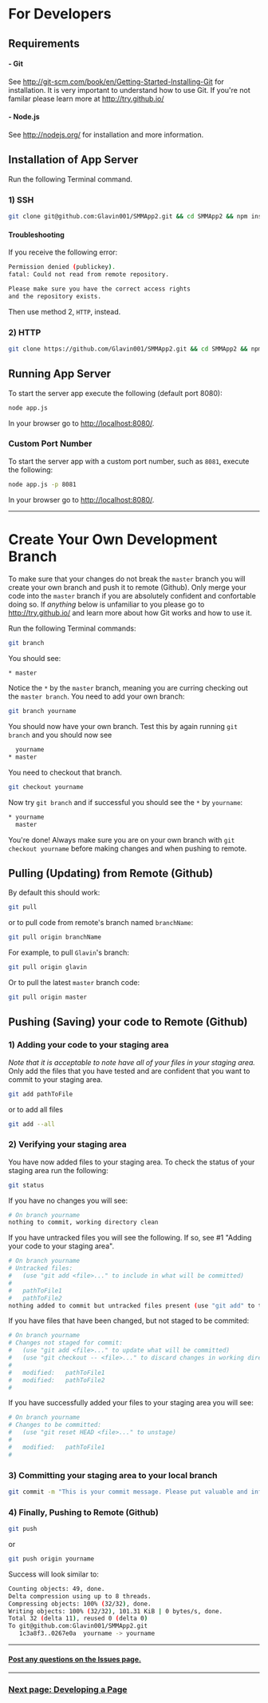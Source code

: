 # For Developers

## Requirements
#### - Git
See http://git-scm.com/book/en/Getting-Started-Installing-Git for installation.
It is very important to understand how to use Git. If you're not familar please learn more at http://try.github.io/
#### - Node.js
See http://nodejs.org/ for installation and more information.

## Installation of App Server
Run the following Terminal command.
### 1) SSH
```bash
git clone git@github.com:Glavin001/SMMApp2.git && cd SMMApp2 && npm install
```
#### Troubleshooting
If you receive the following error:
```bash
Permission denied (publickey).
fatal: Could not read from remote repository.

Please make sure you have the correct access rights
and the repository exists.
```
Then use method 2, `HTTP`, instead.
### 2) HTTP
```bash
git clone https://github.com/Glavin001/SMMApp2.git && cd SMMApp2 && npm install
```

## Running App Server
To start the server app execute the following (default port 8080):
```bash
node app.js
```
In your browser go to [http://localhost:8080/](http://localhost:8080/).
### Custom Port Number
To start the server app with a custom port number, such as `8081`, execute the following:
```bash
node app.js -p 8081
```
In your browser go to [http://localhost:8080/](http://localhost:8080/).

----
# Create Your Own Development Branch
To make sure that your changes do not break the `master` branch you will create your own branch and push it to remote (Github). 
Only merge your code into the `master` branch if you are absolutely confident and confortable doing so.
If *anything* below is unfamiliar to you please go to http://try.github.io/ and learn more about how Git works and how to use it.

Run the following Terminal commands:
```bash
git branch
```
You should see:
```bash
* master
```
Notice the `*` by the `master` branch, meaning you are curring checking out the `master branch`.
You need to add your own branch:
```bash
git branch yourname
```
You should now have your own branch. Test this by again running `git branch` and you should now see
```bash
  yourname
* master
```
You need to checkout that branch.
```bash
git checkout yourname
```
Now try `git branch` and if successful you should see the `*` by `yourname`:
```bash
* yourname
  master
```
You're done! Always make sure you are on your own branch with `git checkout yourname` before making changes and when pushing to remote.

## Pulling (Updating) from Remote (Github)
By default this should work:
```bash
git pull
``` 
or to pull code from remote's branch named `branchName`:
```bash
git pull origin branchName
```
For example, to pull `Glavin`'s branch:
```bash
git pull origin glavin
```
Or to pull the latest `master` branch code:
```bash
git pull origin master
```

## Pushing (Saving) your code to Remote (Github)
### 1) Adding your code to your staging area
*Note that it is acceptable to note have all of your files in your staging area.*
Only add the files that you have tested and are confident that you want to commit to your staging area.
```bash
git add pathToFile
```
or to add all files
```bash
git add --all
```
### 2) Verifying your staging area
You have now added files to your staging area. To check the status of your staging area run the following:
```bash
git status
```
If you have no changes you will see:
```bash
# On branch yourname
nothing to commit, working directory clean
```
If you have untracked files you will see the following. If so, see #1 "Adding your code to your staging area". 
```bash
# On branch yourname
# Untracked files:
#   (use "git add <file>..." to include in what will be committed)
#
#	pathToFile1
#	pathToFile2
nothing added to commit but untracked files present (use "git add" to track)
```
If you have files that have been changed, but not staged to be commited:
```bash
# On branch yourname
# Changes not staged for commit:
#   (use "git add <file>..." to update what will be committed)
#   (use "git checkout -- <file>..." to discard changes in working directory)
#
#	modified:   pathToFile1
#	modified:   pathToFile2
#
```
If you have successfully added your files to your staging area you will see:
```bash
# On branch yourname
# Changes to be committed:
#   (use "git reset HEAD <file>..." to unstage)
#
#	modified:   pathToFile1
#
```

### 3) Committing your staging area to your local branch
```bash
git commit -m "This is your commit message. Please put valuable and informative information here."
```
### 4) Finally, Pushing to Remote (Github)
```bash
git push
```
or 
```bash
git push origin yourname
``` 
Success will look similar to:
```bash
Counting objects: 49, done.
Delta compression using up to 8 threads.
Compressing objects: 100% (32/32), done.
Writing objects: 100% (32/32), 101.31 KiB | 0 bytes/s, done.
Total 32 (delta 11), reused 0 (delta 0)
To git@github.com:Glavin001/SMMApp2.git
   1c3a8f3..0267e0a  yourname -> yourname
```
-----

#### [Post any questions on the Issues page.](https://github.com/Glavin001/SMMApp2/issues?labels=question)

-----
### [Next page: Developing a Page](develop_page.md)
